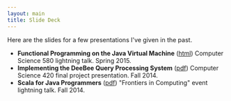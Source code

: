 ```yaml
---
layout: main
title: Slide Deck
---
```


Here are the slides for a few presentations I've given in the past.

+ __Functional Programming on the Java Virtual Machine__ ([html](FuncProgJVM.html)) 
    Computer Science 580 lightning talk. Spring 2015.
+ __Implementing the DeeBee Query Processing System__ ([pdf](cs420-deebee.pdf)) 
    Computer Science 420 final project presentation. Fall 2014.
+ __Scala for Java Programmers__ ([pdf](scala-for-java-programmers.pdf))
    "Frontiers in Computing" event lightning talk. Fall 2014.
